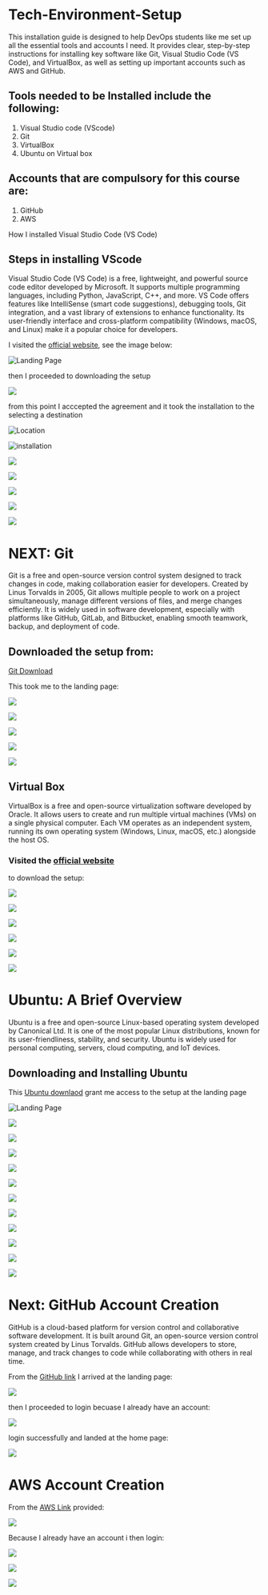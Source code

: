 # Tech-Environment-Setup

This installation guide is designed to help DevOps students like me set up all the essential tools and accounts I need. It provides clear, step-by-step instructions for installing key software like Git, Visual Studio Code (VS Code), and VirtualBox, as well as setting up important accounts such as AWS and GitHub.

 ## Tools needed to be Installed include the following:

 1. Visual Studio code (VScode)
 2. Git
 3. VirtualBox
 4. Ubuntu on Virtual box

 ## Accounts that are compulsory for this course are:

 1. GitHub
 2. AWS

How I installed Visual Studio Code (VS Code)

## Steps in installing VScode

Visual Studio Code (VS Code) is a free, lightweight, and powerful source code editor developed by Microsoft. It supports multiple programming languages, including Python, JavaScript, C++, and more. VS Code offers features like IntelliSense (smart code suggestions), debugging tools, Git integration, and a vast library of extensions to enhance functionality. Its user-friendly interface and cross-platform compatibility (Windows, macOS, and Linux) make it a popular choice for developers.

I visited the [official website](https://code.visualstudio.com/download), see the image below: 

![Landing Page](./img/img.vsccode/VS-Code-landing-page.jpg)

then I proceeded to downloading the setup

![](./img/img.vsccode/VScode-setup-Installation.jpg)

from this point I acccepted the agreement and it took the installation to the selecting a destination

![Location](./img/img.vsccode/VScode-Destination-Location.jpg)

![installation](./img/img.vsccode/VScode-Additional%20Ready-to-Install4.jpg)

![](./img/img.vsccode/VScode-Additional%20Ready-to-Install4.jpg)

![](./img/img.vsccode/VScode-Additional%20Ready-to-Install4.jpg)

![](./img/img.vsccode/VScode-Installing5.jpg)

![](./img/img.vsccode/VScode-Completing-the-Visual-Studio-Code-Setup-Wizard.jpg)

![](./img/img.vsccode/VScode-Welcome-Page7.jpg)


# NEXT: Git

Git is a free and open-source version control system designed to track changes in code, making collaboration easier for developers. Created by Linus Torvalds in 2005, Git allows multiple people to work on a project simultaneously, manage different versions of files, and merge changes efficiently. It is widely used in software development, especially with platforms like GitHub, GitLab, and Bitbucket, enabling smooth teamwork, backup, and deployment of code.

## Downloaded the setup  from:

[Git Download](https://git-scm.com/downloads)

This took me to the landing page:

![](./img/img.git/Downloading_git_setup.jpg)

![](./img/img.git/Installing_gitbash.jpg)

![](./img/img.git/installion_progress.jpg)

![](./img/img.git/setup_widzard.jpg)

![](./img/img.git/installion_finished.jpg)

## Virtual Box

VirtualBox is a free and open-source virtualization software developed by Oracle. It allows users to create and run multiple virtual machines (VMs) on a single physical computer. Each VM operates as an independent system, running its own operating system (Windows, Linux, macOS, etc.) alongside the host OS.

### Visited the [official website](https://www.virtualbox.org/wiki/Downloads) 
to download the setup:

![](./img/img.virtualBox/virtualBox-Download.jpg)

![](./img/img.virtualBox/virtualBox-installation.jpg)

![](./img/img.virtualBox/virtualBox-Accept-Agreement.jpg)

![](./img/img.virtualBox/virtualBox-custom-setup.jpg)

![](./img/img.virtualBox/virtualBox-proceed-with-installation.jpg)

![](./img/img.virtualBox/virtualBox-installation-complete.jpg)

# Ubuntu: A Brief Overview
Ubuntu is a free and open-source Linux-based operating system developed by Canonical Ltd. It is one of the most popular Linux distributions, known for its user-friendliness, stability, and security. Ubuntu is widely used for personal computing, servers, cloud computing, and IoT devices.

## Downloading and Installing Ubuntu

This [Ubuntu downlaod](https://www.ubuntu.com/download/desktop) grant me access to the setup at the landing page

![Landing Page](./img/img.ubuntu/Ubuntu%2024.04.2%20LTS%20Landing%20Page.jpg)

![](./img/img.ubuntu/download_completed.jpg)

![](./img/img.ubuntu/Virtualbox%20interface.jpg)

![](./img/img.ubuntu/Click_on_new_to.jpg)

![](./img/img.ubuntu/Click_on_new_to1.jpg)

![](./img/img.ubuntu/Click_on_new_to2.jpg)

![](./img/img.ubuntu/Click_on_new_to3.jpg)

![](./img/img.ubuntu/Click_on_new_to4.jpg)

![](./img/img.ubuntu/resources_properties.jpg)

![](./img/img.ubuntu/1.jpg)

![](./img/img.ubuntu/1Screenshot%202025-03-31%20194413.jpg)

![](./img/img.ubuntu/Screenshot%202025-03-31%20194506.jpg)



# Next: GitHub Account Creation

GitHub is a cloud-based platform for version control and collaborative software development. It is built around Git, an open-source version control system created by Linus Torvalds. GitHub allows developers to store, manage, and track changes to code while collaborating with others in real time.

From the [GitHub link](https://github.com/) I arrived at the landing page:

![](./img/img.git_hub_account/landing_page.jpg)

then I proceeded to login becuase I already have an account:

![](./img/img.git_hub_account/login_page.jpg)

login successfully and landed at the home page:

![](./img/img.git_hub_account/welcome_page.jpg)



# AWS Account Creation

From the [AWS Link]() provided:

![](./img/img.aws/landing_page.jpg)

Because I already have an account i then login:

![](./img/img.aws/login_page.jpg)

![](./img/img.aws/Start_building.jpg)

![](./img/img.aws/welcome_page.jpg)



